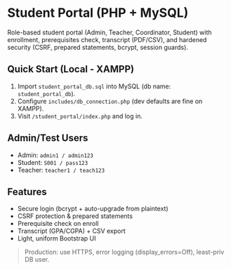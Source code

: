 # Student Portal (PHP + MySQL)

Role-based student portal (Admin, Teacher, Coordinator, Student) with enrollment, prerequisites check, transcript (PDF/CSV), and hardened security (CSRF, prepared statements, bcrypt, session guards).

## Quick Start (Local - XAMPP)
1. Import `student_portal_db.sql` into MySQL (db name: `student_portal_db`).
2. Configure `includes/db_connection.php` (dev defaults are fine on XAMPP).
3. Visit `/student_portal/index.php` and log in.

## Admin/Test Users
- Admin: `admin1 / admin123`
- Student: `S001 / pass123`
- Teacher: `teacher1 / teach123`

## Features
- Secure login (bcrypt + auto-upgrade from plaintext)
- CSRF protection & prepared statements
- Prerequisite check on enroll
- Transcript (GPA/CGPA) + CSV export
- Light, uniform Bootstrap UI

> Production: use HTTPS, error logging (display_errors=Off), least-priv DB user.
